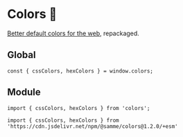 Colors 🌈
======

[Better default colors for the web][1], repackaged.

Global
------

    const { cssColors, hexColors } = window.colors;

Module
------

    import { cssColors, hexColors } from 'colors';

    import { cssColors, hexColors } from 'https://cdn.jsdelivr.net/npm/@samme/colors@1.2.0/+esm'

[1]: https://www.npmjs.com/package/colors.css
